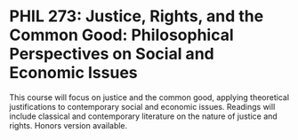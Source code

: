 # PHIL 273: Justice, Rights, and the Common Good: Philosophical Perspectives on Social and Economic Issues

This course will focus on justice and the common good, applying theoretical justifications to contemporary social and economic issues. Readings will include classical and contemporary literature on the nature of justice and rights. Honors version available.